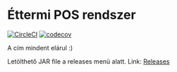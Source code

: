 # Éttermi POS rendszer
[![CircleCI](https://circleci.com/gh/balambuc/IK_ProjektEszk.svg?style=svg)](https://circleci.com/gh/balambuc/IK_ProjektEszk)
[![codecov](https://codecov.io/gh/balambuc/IK_ProjektEszk/branch/master/graph/badge.svg)](https://codecov.io/gh/balambuc/IK_ProjektEszk)

A cím mindent elárul :)

Letölthető JAR file a releases menü alatt. Link: [Releases](https://github.com/balambuc/IK_ProjektEszk/releases)
